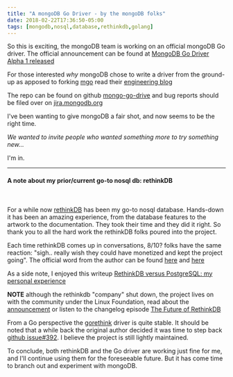 ```yaml
---
title: "A mongoDB Go Driver - by the mongoDB folks"
date: 2018-02-22T17:36:50-05:00
tags: [mongodb,nosql,database,rethinkdb,golang]
---
```


So this is exciting, the mongoDB team is working on an official mongoDB Go driver. The official announcement can be found at [MongoDB Go Driver Alpha 1 released](https://groups.google.com/forum/#!topic/mongodb-go-driver/MGuX7GtFocw)

For those interested _why_ mongoDB chose to write a driver from the ground-up as apposed to forking [mgo](https://github.com/go-mgo/mgo) read their [engineering blog](https://engineering.mongodb.com/post/considering-the-community-effects-of-introducing-an-official-golang-mongodb-driver)

The repo can be found on github [mongo-go-drive](https://github.com/mongodb/mongo-go-driver) and bug reports should be filed over on [jira.mongodb.org](https://jira.mongodb.org/projects/GODRIVER/issues)

I've been wanting to give mongoDB a fair shot, and now seems to be the right time.

_We wanted to invite people who wanted something more to try something new..._

I'm in.

---

#### A note about my prior/current go-to nosql db: rethinkDB

<br>

For a while now [rethinkDB](https://www.rethinkdb.com) has been my go-to nosql database. Hands-down it has been an amazing experience, from the database features to the artwork to the documentation. They took their time and they did it right. So thank you to all the hard work the rethinkDB folks poured into the project. 

Each time rethinkDB comes up in conversations, 8/10? folks have the same reaction: "sigh.. really wish they could have monetized and kept the project going". The official word from the author can be found [here](https://rethinkdb.com/blog/rethinkdb-shutdown/) and [here](http://www.defmacro.org/2017/01/18/why-rethinkdb-failed.html)

As a side note, I enjoyed this writeup [RethinkDB versus PostgreSQL: my personal experience](http://blog.sagemath.com/2017/02/09/rethinkdb-vs-postgres.html)

**NOTE** although the rethinkdb "company" shut down, the project lives on with the community under the Linux Foundation, read about the [announcement](https://rethinkdb.com/blog/rethinkdb-joins-linux-foundation/) or listen to the changelog episode [The Future of RethinkDB](https://changelog.com/podcast/266)

From a Go perspective the [gorethink](https://github.com/GoRethink/gorethink) driver is quite stable. It should be noted that a while back the original author decided it was time to step back [github issue#392](https://github.com/GoRethink/gorethink/issues/392). I believe the project is still lightly maintained.

To conclude, both rethinkDB and the Go driver are working just fine for me, and I'll continue using them for the foreseeable future. But it has come time to branch out and experiment with mongoDB.